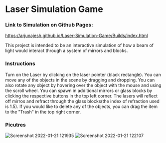 # Laser Simulation Game
### Link to Simulation on Github Pages:
https://arjunajesh.github.io/Laser-Simulation-Game/Builds/index.html

This project is intended to be an interactive simulation of how a beam of light would interact through a system of mirrors and blocks.

### Instructions
Turn on the Laser by clicking on the laser pointer (black rectangle). 
You can move any of the objects in the scene by dragging and dropping.
You can also rotate any object by hovering over the object with the mouse and using the scroll wheel.
You can spawn in additional mirrors or glass blocks by clicking the respective buttons in the top left corner.
The lasers will reflect off mirros and refract through the glass blocks(the index of refraction used is 1.5).
If you would like to delete any of the objects, you can drag the item to the "Trash" in the top right corner.

### Picutres
![Screenshot 2022-01-21 121935](https://user-images.githubusercontent.com/34989598/150572265-55e65f96-4ac1-4510-8bcf-3363b06bed6f.jpg)
![Screenshot 2022-01-21 122107](https://user-images.githubusercontent.com/34989598/150572311-f36801d5-b71e-4394-a971-be0b78856c7f.jpg)

